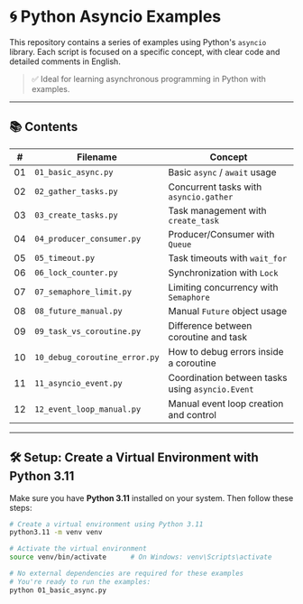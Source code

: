 # 🌀 Python Asyncio Examples

This repository contains a series of examples using Python's `asyncio` library. Each script is focused on a specific concept, with clear code and detailed comments in English.

> ✅ Ideal for learning asynchronous programming in Python with examples.

---

## 📚 Contents

| #  | Filename                  | Concept                                |
|----|---------------------------|----------------------------------------|
| 01 | `01_basic_async.py`       | Basic `async` / `await` usage          |
| 02 | `02_gather_tasks.py`      | Concurrent tasks with `asyncio.gather`|
| 03 | `03_create_tasks.py`      | Task management with `create_task`     |
| 04 | `04_producer_consumer.py` | Producer/Consumer with `Queue`         |
| 05 | `05_timeout.py`           | Task timeouts with `wait_for`          |
| 06 | `06_lock_counter.py`      | Synchronization with `Lock`            |
| 07 | `07_semaphore_limit.py`   | Limiting concurrency with `Semaphore`  |
| 08 | `08_future_manual.py`     | Manual `Future` object usage           |
| 09 | `09_task_vs_coroutine.py` | Difference between coroutine and task  |
| 10 | `10_debug_coroutine_error.py` | How to debug errors inside a coroutine |
| 11 | `11_asyncio_event.py`        | Coordination between tasks using `asyncio.Event` |
| 12 | `12_event_loop_manual.py`   | Manual event loop creation and control |


---

## 🛠️ Setup: Create a Virtual Environment with Python 3.11

Make sure you have **Python 3.11** installed on your system. Then follow these steps:

```bash
# Create a virtual environment using Python 3.11
python3.11 -m venv venv

# Activate the virtual environment
source venv/bin/activate      # On Windows: venv\Scripts\activate

# No external dependencies are required for these examples
# You're ready to run the examples:
python 01_basic_async.py

